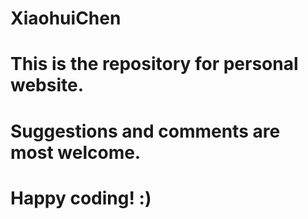# XiaohuiChen
# This is the repository for personal website.
# Suggestions and comments are most welcome. 
# Happy coding! :)

